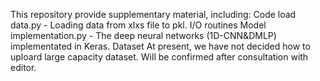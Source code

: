 This repository provide supplementary material, including:
Code
  load data.py - Loading data from xlxs file to pkl. I/O routines
  Model implementation.py - The deep neural networks (1D-CNN&DMLP) implementated in Keras.
Dataset
  At present, we have not decided how to uploard large capacity dataset. Will be confirmed after consultation with editor.
